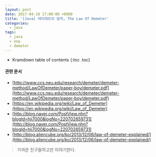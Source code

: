 ```yaml
---
layout: post
date: 2017-04-10 17:00:00 +0900
title: '[Java] 데미테르의 법칙, The Law Of Demeter'
categories:
  - java
tags:
  - java
  - oop
  - demeter
---
```


* Kramdown table of contents
{:toc .toc}

#### 관련 문서

- [http://www.ccs.neu.edu/research/demeter/demeter-method/LawOfDemeter/paper-boy/demeter.pdf](http://www.ccs.neu.edu/research/demeter/demeter-method/LawOfDemeter/paper-boy/demeter.pdf)
- [https://en.wikipedia.org/wiki/Law_of_Demeter](https://en.wikipedia.org/wiki/Law_of_Demeter)
- [http://blog.naver.com/PostView.nhn?blogId=hji7000&logNo=220702659731](http://blog.naver.com/PostView.nhn?blogId=hji7000&logNo=220702659731)
- [http://blog.aliencube.org/ko/2013/12/06/law-of-demeter-explained/](http://blog.aliencube.org/ko/2013/12/06/law-of-demeter-explained/)


> 가까운 친구들하고만 이야기한다.
